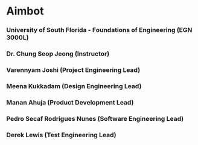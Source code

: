 # Aimbot

### University of South Florida - Foundations of Engineering (EGN 3000L)
### Dr. Chung Seop Jeong (Instructor)

### Varennyam Joshi (Project Engineering Lead)
### Meena Kukkadam (Design Engineering Lead)
### Manan Ahuja (Product Development Lead)
### Pedro Secaf Rodrigues Nunes (Software Engineering Lead)
### Derek Lewis (Test Engineering Lead)
